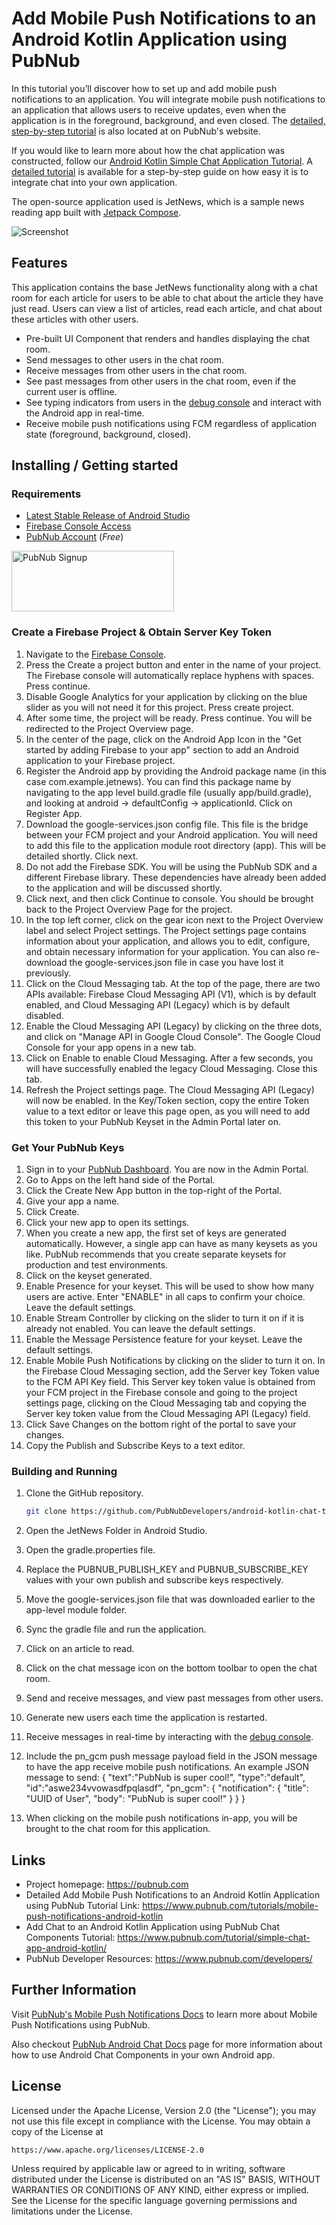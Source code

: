 # Add Mobile Push Notifications to an Android Kotlin Application using PubNub
In this tutorial you’ll discover how to set up and add mobile push notifications to an application.
You will integrate mobile push notifications to an application that allows users to receive updates, even when the application is in the foreground, background, and even closed. The [detailed, step-by-step tutorial](https://www.pubnub.com/tutorial/simple-chat-app-android-kotlin/) is also located at on PubNub's website.

If you would like to learn more about how the chat application was constructed, follow our [Android Kotlin Simple Chat Application Tutorial](https://www.pubnub.com/tutorial/simple-chat-app-android-kotlin/). A [detailed tutorial](https://www.pubnub.com/tutorial/simple-chat-app-android-kotlin/) is available for a step-by-step guide on how easy it is to integrate chat into your own application.

The open-source application used is JetNews, which is a sample news reading app built with
[Jetpack Compose](https://developer.android.com/jetpack/compose). 

<img src="JetNews/screenshots/jetnews_pubnub_chat_intro.gif" alt="Screenshot">

## Features

This application contains the base JetNews functionality along with a chat room for each article for users to be able to chat about the article they have just read. Users can view a list of articles, read each article, and chat about these articles with other users.
* Pre-built UI Component that renders and handles displaying the chat room.
* Send messages to other users in the chat room.
* Receive messages from other users in the chat room.
* See past messages from other users in the chat room, even if the current user is offline.
* See typing indicators from users in the [debug console](https://www.pubnub.com/docs/console) and interact with the Android app in real-time.
* Receive mobile push notifications using FCM regardless of application state (foreground, background, closed).

## Installing / Getting started

### Requirements
- [Latest Stable Release of Android Studio](https://developer.android.com/studio)
- [Firebase Console Access](https://console.firebase.google.com/u/0/)
- [PubNub Account](#pubnub-account) (*Free*)

<a href="https://dashboard.pubnub.com/signup">
	<img alt="PubNub Signup" src="https://i.imgur.com/og5DDjf.png" width=260 height=97/>
</a>

### Create a Firebase Project & Obtain Server Key Token
1. Navigate to the [Firebase Console](https://console.firebase.google.com/u/0/).
2. Press the Create a project button and enter in the name of your project. The Firebase console will automatically replace hyphens with spaces. Press continue.
3. Disable Google Analytics for your application by clicking on the blue slider as you will not need it for this project. Press create project.
4. After some time, the project will be ready. Press continue. You will be redirected to the Project Overview page.
5. In the center of the page, click on the Android App Icon in the "Get started by adding Firebase to your app" section to add an Android application to your Firebase project.
6. Register the Android app by providing the Android package name (in this case com.example.jetnews). You can find this package name by navigating to the app level build.gradle file (usually app/build.gradle), and looking at android -> defaultConfig -> applicationId. Click on Register App.
7. Download the google-services.json config file. This file is the bridge between your FCM project and your Android application. You will need to add this file to the application module root directory (app). This will be detailed shortly. Click next.
8. Do not add the Firebase SDK. You will be using the PubNub SDK and a different Firebase library. These dependencies have already been added to the application and will be discussed shortly.
9. Click next, and then click Continue to console. You should be brought back to the Project Overview Page for the project.
10. In the top left corner, click on the gear icon next to the Project Overview label and select Project settings. The Project settings page contains information about your application, and allows you to edit, configure, and obtain necessary information for your application. You can also re-download the google-services.json file in case you have lost it previously.
11. Click on the Cloud Messaging tab. At the top of the page, there are two APIs available: Firebase Cloud Messaging API (V1), which is by default enabled, and Cloud Messaging API (Legacy) which is by default disabled.
12. Enable the Cloud Messaging API (Legacy) by clicking on the three dots, and click on "Manage API in Google Cloud Console". The Google Cloud Console for your app opens in a new tab.
13. Click on Enable to enable Cloud Messaging. After a few seconds, you will have successfully enabled the legacy Cloud Messaging. Close this tab.
14. Refresh the Project settings page. The Cloud Messaging API (Legacy) will now be enabled. In the Key/Token section, copy the entire Token value to a text editor or leave this page open, as you will need to add this token to your PubNub Keyset in the Admin Portal later on.

### Get Your PubNub Keys
1. Sign in to your [PubNub Dashboard](https://admin.pubnub.com/). You are now in the Admin Portal.
2. Go to Apps on the left hand side of the Portal.
3. Click the Create New App button in the top-right of the Portal.
4. Give your app a name.
5. Click Create.
6. Click your new app to open its settings.
7. When you create a new app, the first set of keys are generated automatically. However, a single app can have as many keysets as you like. PubNub recommends that you create separate keysets for production and test environments.
8. Click on the keyset generated.
9. Enable Presence for your keyset. This will be used to show how many users are active. Enter "ENABLE" in all caps to confirm your choice. Leave the default settings.
10. Enable Stream Controller by clicking on the slider to turn it on if it is already not enabled. You can leave the default settings.
11. Enable the Message Persistence feature for your keyset. Leave the default settings.
12. Enable Mobile Push Notifications by clicking on the slider to turn it on. In the Firebase Cloud Messaging section, add the Server key Token value to the FCM API Key field. This Server key token value is obtained from your FCM project in the Firebase console and going to the project settings page, clicking on the Cloud Messaging tab and copying the Server key token value from the Cloud Messaging API (Legacy) field.
13. Click Save Changes on the bottom right of the portal to save your changes.
14. Copy the Publish and Subscribe Keys to a text editor.

### Building and Running
1. Clone the GitHub repository.

	```bash
	git clone https://github.com/PubNubDevelopers/android-kotlin-chat-tutorial.git
	```
2. Open the JetNews Folder in Android Studio.
3. Open the gradle.properties file. 
4. Replace the PUBNUB_PUBLISH_KEY and PUBNUB_SUBSCRIBE_KEY values with your own publish and subscribe keys respectively.
5. Move the google-services.json file that was downloaded earlier to the app-level module folder.
6. Sync the gradle file and run the application.
7. Click on an article to read.
8. Click on the chat message icon on the bottom toolbar to open the chat room.
9. Send and receive messages, and view past messages from other users.
10. Generate new users each time the application is restarted.
11. Receive messages in real-time by interacting with the [debug console](https://www.pubnub.com/docs/console). 
12. Include the pn_gcm push message payload field in the JSON message to have the app receive mobile push notifications. An example JSON message to send:
	{
	"text":"PubNub is super cool!",
	 "type":"default",
	 "id":"aswe234vvowasdfpqlasdf", 
	 "pn_gcm": {
	    "notification": {
	      "title": "UUID of User",
	      "body": "PubNub is super cool!"
	     }
	   }
	}

13. When clicking on the mobile push notifications in-app, you will be brought to the chat room for this application.

## Links

- Project homepage: https://pubnub.com
- Detailed Add Mobile Push Notifications to an Android Kotlin Application using PubNub Tutorial Link: https://www.pubnub.com/tutorials/mobile-push-notifications-android-kotlin
- Add Chat to an Android Kotlin Application using PubNub Chat Components Tutorial: https://www.pubnub.com/tutorial/simple-chat-app-android-kotlin/
- PubNub Developer Resources: https://www.pubnub.com/developers/

## Further Information

Visit [PubNub's Mobile Push Notifications Docs](https://www.pubnub.com/docs/push/send) to learn more about Mobile Push Notifications using PubNub.

Also checkout [PubNub Android Chat Docs](https://www.pubnub.com/docs/chat/components/android/get-started-android) page for more information about how to use Android Chat Components in your own Android app.

## License
Licensed under the Apache License, Version 2.0 (the "License");
you may not use this file except in compliance with the License.
You may obtain a copy of the License at

    https://www.apache.org/licenses/LICENSE-2.0

Unless required by applicable law or agreed to in writing, software
distributed under the License is distributed on an "AS IS" BASIS,
WITHOUT WARRANTIES OR CONDITIONS OF ANY KIND, either express or implied.
See the License for the specific language governing permissions and
limitations under the License.
